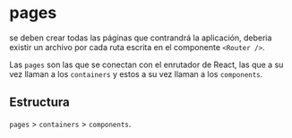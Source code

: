 # pages

se deben crear todas las páginas que contrandrá la aplicación, deberia existir un archivo por cada ruta escrita en el componente `<Router />`.

Las `pages` son las que se conectan con el enrutador de React, las que a su vez llaman a los `containers` y estos a su vez llaman a los `components`.

## Estructura

`pages` > `containers` > `components`.
